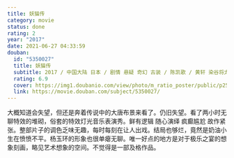 ```yaml
---
title: 妖猫传
category: movie
status: done
rating: 2
year: "2017"
date: 2021-06-27 04:33:59
douban:
  id: "5350027"
  title: 妖猫传
  subtitle: 2017 / 中国大陆 日本 / 剧情 悬疑 奇幻 古装 / 陈凯歌 / 黄轩 染谷将太
  rating: 6.9
  cover: https://img1.doubanio.com/view/photo/m_ratio_poster/public/p2530249558.jpg
  link: https://movie.douban.com/subject/5350027/
---
```


大概知道会失望，但还是奔着传说中的大唐布景来看了。仍旧失望。看了两小时无聊特效的堆砌，俗套的特效灯光音乐表演秀。鲜有逻辑 随心演绎 疯癫尴尬 故作紧张。整部片子的调色乏味无趣，每时每刻在让人出戏。结局也够烂，竟然是奶油小生在愤愤不平。杨玉环的形象也很单瘪无聊。唯一好点的地方是对于极乐之宴的想象刻画，略见艺术想象的空间。不觉得是一部及格作品。
